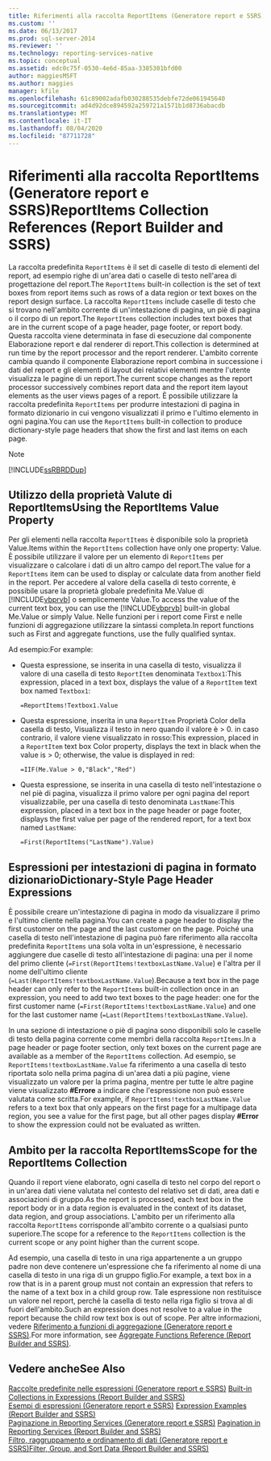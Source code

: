 ```yaml
---
title: Riferimenti alla raccolta ReportItems (Generatore report e SSRS) | Microsoft Docs
ms.custom: ''
ms.date: 06/13/2017
ms.prod: sql-server-2014
ms.reviewer: ''
ms.technology: reporting-services-native
ms.topic: conceptual
ms.assetid: edc0c75f-0530-4e6d-85aa-3385301bfd00
author: maggiesMSFT
ms.author: maggies
manager: kfile
ms.openlocfilehash: 61c89002adafb030288535debfe72de061945640
ms.sourcegitcommit: ad4d92dce894592a259721a1571b1d8736abacdb
ms.translationtype: MT
ms.contentlocale: it-IT
ms.lasthandoff: 08/04/2020
ms.locfileid: "87711728"
---
```

# <a name="reportitems-collection-references-report-builder-and-ssrs"></a><span data-ttu-id="0ad2c-102">Riferimenti alla raccolta ReportItems (Generatore report e SSRS)</span><span class="sxs-lookup"><span data-stu-id="0ad2c-102">ReportItems Collection References (Report Builder and SSRS)</span></span>
  <span data-ttu-id="0ad2c-103">La raccolta predefinita `ReportItems` è il set di caselle di testo di elementi del report, ad esempio righe di un'area dati o caselle di testo nell'area di progettazione del report.</span><span class="sxs-lookup"><span data-stu-id="0ad2c-103">The `ReportItems` built-in collection is the set of text boxes from report items such as rows of a data region or text boxes on the report design surface.</span></span> <span data-ttu-id="0ad2c-104">La raccolta `ReportItems` include caselle di testo che si trovano nell'ambito corrente di un'intestazione di pagina, un piè di pagina o il corpo di un report.</span><span class="sxs-lookup"><span data-stu-id="0ad2c-104">The `ReportItems` collection includes text boxes that are in the current scope of a page header, page footer, or report body.</span></span> <span data-ttu-id="0ad2c-105">Questa raccolta viene determinata in fase di esecuzione dal componente Elaborazione report e dal renderer di report.</span><span class="sxs-lookup"><span data-stu-id="0ad2c-105">This collection is determined at run time by the report processor and the report renderer.</span></span> <span data-ttu-id="0ad2c-106">L'ambito corrente cambia quando il componente Elaborazione report combina in successione i dati del report e gli elementi di layout dei relativi elementi mentre l'utente visualizza le pagine di un report.</span><span class="sxs-lookup"><span data-stu-id="0ad2c-106">The current scope changes as the report processor successively combines report data and the report item layout elements as the user views pages of a report.</span></span> <span data-ttu-id="0ad2c-107">È possibile utilizzare la raccolta predefinita `ReportItems` per produrre intestazioni di pagina in formato dizionario in cui vengono visualizzati il primo e l'ultimo elemento in ogni pagina.</span><span class="sxs-lookup"><span data-stu-id="0ad2c-107">You can use the `ReportItems` built-in collection to produce dictionary-style page headers that show the first and last items on each page.</span></span>  
  
> [!NOTE]  
>  [!INCLUDE[ssRBRDDup](../../includes/ssrbrddup-md.md)]  
  
## <a name="using-the-reportitems-value-property"></a><span data-ttu-id="0ad2c-108">Utilizzo della proprietà Valute di ReportItems</span><span class="sxs-lookup"><span data-stu-id="0ad2c-108">Using the ReportItems Value Property</span></span>  
 <span data-ttu-id="0ad2c-109">Per gli elementi nella raccolta `ReportItems` è disponibile solo la proprietà Value.</span><span class="sxs-lookup"><span data-stu-id="0ad2c-109">Items within the `ReportItems` collection have only one property: Value.</span></span> <span data-ttu-id="0ad2c-110">È possibile utilizzare il valore per un elemento di `ReportItems` per visualizzare o calcolare i dati di un altro campo del report.</span><span class="sxs-lookup"><span data-stu-id="0ad2c-110">The value for a `ReportItems` item can be used to display or calculate data from another field in the report.</span></span> <span data-ttu-id="0ad2c-111">Per accedere al valore della casella di testo corrente, è possibile usare la proprietà globale predefinita Me.Value di [!INCLUDE[vbprvb](../../includes/vbprvb-md.md)] o semplicemente Value.</span><span class="sxs-lookup"><span data-stu-id="0ad2c-111">To access the value of the current text box, you can use the [!INCLUDE[vbprvb](../../includes/vbprvb-md.md)] built-in global Me.Value or simply Value.</span></span> <span data-ttu-id="0ad2c-112">Nelle funzioni per i report come First e nelle funzioni di aggregazione utilizzare la sintassi completa.</span><span class="sxs-lookup"><span data-stu-id="0ad2c-112">In report functions such as First and aggregate functions, use the fully qualified syntax.</span></span>  
  
 <span data-ttu-id="0ad2c-113">Ad esempio:</span><span class="sxs-lookup"><span data-stu-id="0ad2c-113">For example:</span></span>  
  
-   <span data-ttu-id="0ad2c-114">Questa espressione, se inserita in una casella di testo, visualizza il valore di una casella di testo `ReportItem` denominata `Textbox1`:</span><span class="sxs-lookup"><span data-stu-id="0ad2c-114">This expression, placed in a text box, displays the value of a `ReportItem` text box named `Textbox1`:</span></span>  
  
     `=ReportItems!Textbox1.Value`  
  
-   <span data-ttu-id="0ad2c-115">Questa espressione, inserita in una `ReportItem` Proprietà Color della casella di testo, Visualizza il testo in nero quando il valore è > 0. in caso contrario, il valore viene visualizzato in rosso:</span><span class="sxs-lookup"><span data-stu-id="0ad2c-115">This expression, placed in a `ReportItem` text box Color property, displays the text in black when the value is > 0; otherwise, the value is displayed in red:</span></span>  
  
     `=IIF(Me.Value > 0,"Black","Red")`  
  
-   <span data-ttu-id="0ad2c-116">Questa espressione, se inserita in una casella di testo nell'intestazione o nel piè di pagina, visualizza il primo valore per ogni pagina del report visualizzabile, per una casella di testo denominata `LastName`:</span><span class="sxs-lookup"><span data-stu-id="0ad2c-116">This expression, placed in a text box in the page header or page footer, displays the first value per page of the rendered report, for a text box named `LastName`:</span></span>  
  
     `=First(ReportItems("LastName").Value)`  
  
## <a name="dictionary-style-page-header-expressions"></a><span data-ttu-id="0ad2c-117">Espressioni per intestazioni di pagina in formato dizionario</span><span class="sxs-lookup"><span data-stu-id="0ad2c-117">Dictionary-Style Page Header Expressions</span></span>  
 <span data-ttu-id="0ad2c-118">È possibile creare un'intestazione di pagina in modo da visualizzare il primo e l'ultimo cliente nella pagina.</span><span class="sxs-lookup"><span data-stu-id="0ad2c-118">You can create a page header to display the first customer on the page and the last customer on the page.</span></span> <span data-ttu-id="0ad2c-119">Poiché una casella di testo nell'intestazione di pagina può fare riferimento alla raccolta predefinita `ReportItems` una sola volta in un'espressione, è necessario aggiungere due caselle di testo all'intestazione di pagina: una per il nome del primo cliente (`=First(ReportItems!textboxLastName.Value`) e l'altra per il nome dell'ultimo cliente (`=Last(ReportItems!textboxLastName.Value`).</span><span class="sxs-lookup"><span data-stu-id="0ad2c-119">Because a text box in the page header can only refer to the `ReportItems` built-in collection once in an expression, you need to add two text boxes to the page header: one for the first customer name (`=First(ReportItems!textboxLastName.Value`) and one for the last customer name (`=Last(ReportItems!textboxLastName.Value`).</span></span>  
  
 <span data-ttu-id="0ad2c-120">In una sezione di intestazione o piè di pagina sono disponibili solo le caselle di testo della pagina corrente come membri della raccolta `ReportItems`.</span><span class="sxs-lookup"><span data-stu-id="0ad2c-120">In a page header or page footer section, only text boxes on the current page are available as a member of the `ReportItems` collection.</span></span> <span data-ttu-id="0ad2c-121">Ad esempio, se `ReportItems!textboxLastName.Value` fa riferimento a una casella di testo riportata solo nella prima pagina di un'area dati a più pagine, viene visualizzato un valore per la prima pagina, mentre per tutte le altre pagine viene visualizzato **#Errore** a indicare che l'espressione non può essere valutata come scritta.</span><span class="sxs-lookup"><span data-stu-id="0ad2c-121">For example, if `ReportItems!textboxLastName.Value` refers to a text box that only appears on the first page for a multipage data region, you see a value for the first page, but all other pages display **#Error** to show the expression could not be evaluated as written.</span></span>  
  
## <a name="scope-for-the-reportitems-collection"></a><span data-ttu-id="0ad2c-122">Ambito per la raccolta ReportItems</span><span class="sxs-lookup"><span data-stu-id="0ad2c-122">Scope for the ReportItems Collection</span></span>  
 <span data-ttu-id="0ad2c-123">Quando il report viene elaborato, ogni casella di testo nel corpo del report o in un'area dati viene valutata nel contesto del relativo set di dati, area dati e associazioni di gruppo.</span><span class="sxs-lookup"><span data-stu-id="0ad2c-123">As the report is processed, each text box in the report body or in a data region is evaluated in the context of its dataset, data region, and group associations.</span></span> <span data-ttu-id="0ad2c-124">L'ambito per un riferimento alla raccolta `ReportItems` corrisponde all'ambito corrente o a qualsiasi punto superiore.</span><span class="sxs-lookup"><span data-stu-id="0ad2c-124">The scope for a reference to the `ReportItems` collection is the current scope or any point higher than the current scope.</span></span>  
  
 <span data-ttu-id="0ad2c-125">Ad esempio, una casella di testo in una riga appartenente a un gruppo padre non deve contenere un'espressione che fa riferimento al nome di una casella di testo in una riga di un gruppo figlio.</span><span class="sxs-lookup"><span data-stu-id="0ad2c-125">For example, a text box in a row that is in a parent group must not contain an expression that refers to the name of a text box in a child group row.</span></span> <span data-ttu-id="0ad2c-126">Tale espressione non restituisce un valore nel report, perché la casella di testo nella riga figlio si trova al di fuori dell'ambito.</span><span class="sxs-lookup"><span data-stu-id="0ad2c-126">Such an expression does not resolve to a value in the report because the child row text box is out of scope.</span></span> <span data-ttu-id="0ad2c-127">Per altre informazioni, vedere [Riferimento a funzioni di aggregazione &#40;Generatore report e SSRS&#41;](report-builder-functions-aggregate-functions-reference.md).</span><span class="sxs-lookup"><span data-stu-id="0ad2c-127">For more information, see [Aggregate Functions Reference &#40;Report Builder and SSRS&#41;](report-builder-functions-aggregate-functions-reference.md).</span></span>  
  
## <a name="see-also"></a><span data-ttu-id="0ad2c-128">Vedere anche</span><span class="sxs-lookup"><span data-stu-id="0ad2c-128">See Also</span></span>  
 <span data-ttu-id="0ad2c-129">[Raccolte predefinite nelle espressioni &#40;Generatore report e SSRS&#41;](built-in-collections-in-expressions-report-builder.md) </span><span class="sxs-lookup"><span data-stu-id="0ad2c-129">[Built-in Collections in Expressions &#40;Report Builder and SSRS&#41;](built-in-collections-in-expressions-report-builder.md) </span></span>  
 <span data-ttu-id="0ad2c-130">[Esempi di espressioni &#40;Generatore report e SSRS&#41;](expression-examples-report-builder-and-ssrs.md) </span><span class="sxs-lookup"><span data-stu-id="0ad2c-130">[Expression Examples &#40;Report Builder and SSRS&#41;](expression-examples-report-builder-and-ssrs.md) </span></span>  
 <span data-ttu-id="0ad2c-131">[Paginazione in Reporting Services &#40;Generatore report e SSRS&#41;](pagination-in-reporting-services-report-builder-and-ssrs.md) </span><span class="sxs-lookup"><span data-stu-id="0ad2c-131">[Pagination in Reporting Services &#40;Report Builder  and SSRS&#41;](pagination-in-reporting-services-report-builder-and-ssrs.md) </span></span>  
 [<span data-ttu-id="0ad2c-132">Filtro, raggruppamento e ordinamento di dati &#40;Generatore report e SSRS&#41;</span><span class="sxs-lookup"><span data-stu-id="0ad2c-132">Filter, Group, and Sort Data &#40;Report Builder and SSRS&#41;</span></span>](filter-group-and-sort-data-report-builder-and-ssrs.md)  
  
  
